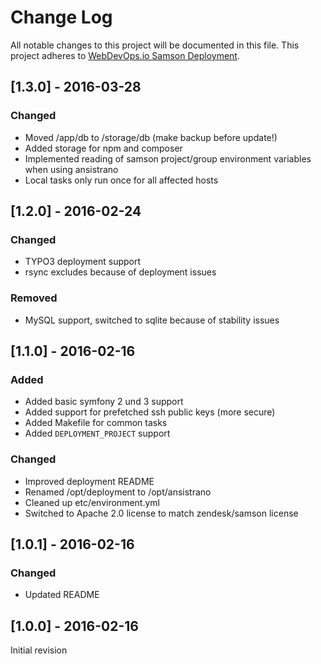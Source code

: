 # Change Log
All notable changes to this project will be documented in this file.
This project adheres to [WebDevOps.io Samson Deployment](https://github.com/webdevops/samson-deployment).

## [1.3.0] - 2016-03-28
### Changed
- Moved /app/db to /storage/db (make backup before update!)
- Added storage for npm and composer
- Implemented reading of samson project/group environment variables when using ansistrano
- Local tasks only run once for all affected hosts

## [1.2.0] - 2016-02-24
### Changed
- TYPO3 deployment support 
- rsync excludes because of deployment issues

### Removed
- MySQL support, switched to sqlite because of stability issues

## [1.1.0] - 2016-02-16
### Added
- Added basic symfony 2 und 3 support
- Added support for prefetched ssh public keys (more secure) 
- Added Makefile for common tasks
- Added `DEPLOYMENT_PROJECT` support

### Changed
- Improved deployment README
- Renamed /opt/deployment to /opt/ansistrano
- Cleaned up etc/environment.yml
- Switched to Apache 2.0 license to match zendesk/samson license

## [1.0.1] - 2016-02-16
### Changed
- Updated README

## [1.0.0] - 2016-02-16
Initial revision
